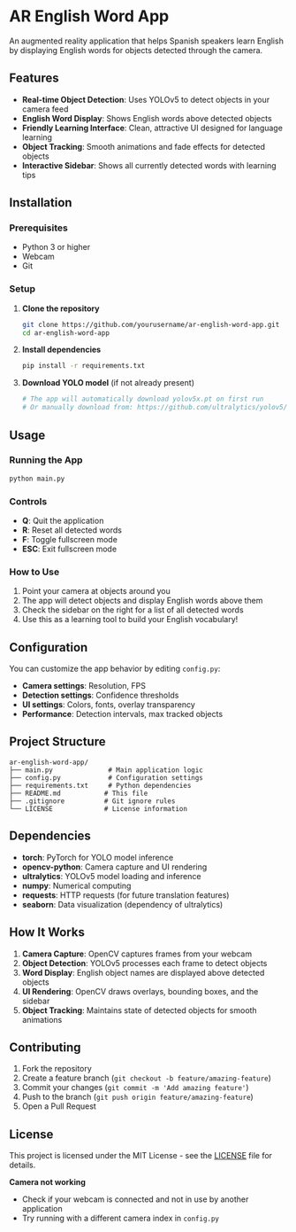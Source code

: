 # AR English Word App

An augmented reality application that helps Spanish speakers learn English by displaying English words for objects detected through the camera.

## Features

- **Real-time Object Detection**: Uses YOLOv5 to detect objects in your camera feed
- **English Word Display**: Shows English words above detected objects
- **Friendly Learning Interface**: Clean, attractive UI designed for language learning
- **Object Tracking**: Smooth animations and fade effects for detected objects
- **Interactive Sidebar**: Shows all currently detected words with learning tips


## Installation

### Prerequisites

- Python 3 or higher
- Webcam
- Git

### Setup

1. **Clone the repository**
   ```bash
   git clone https://github.com/yourusername/ar-english-word-app.git
   cd ar-english-word-app
   ```

2. **Install dependencies**
   ```bash
   pip install -r requirements.txt
   ```

3. **Download YOLO model** (if not already present)
   ```bash
   # The app will automatically download yolov5x.pt on first run
   # Or manually download from: https://github.com/ultralytics/yolov5/releases
   ```

## Usage

### Running the App

```bash
python main.py
```

### Controls

- **Q**: Quit the application
- **R**: Reset all detected words
- **F**: Toggle fullscreen mode
- **ESC**: Exit fullscreen mode

### How to Use

1. Point your camera at objects around you
2. The app will detect objects and display English words above them
3. Check the sidebar on the right for a list of all detected words
4. Use this as a learning tool to build your English vocabulary!

## Configuration

You can customize the app behavior by editing `config.py`:

- **Camera settings**: Resolution, FPS
- **Detection settings**: Confidence thresholds
- **UI settings**: Colors, fonts, overlay transparency
- **Performance**: Detection intervals, max tracked objects

## Project Structure

```
ar-english-word-app/
├── main.py              # Main application logic
├── config.py            # Configuration settings
├── requirements.txt     # Python dependencies
├── README.md           # This file
├── .gitignore          # Git ignore rules
└── LICENSE             # License information
```

## Dependencies

- **torch**: PyTorch for YOLO model inference
- **opencv-python**: Camera capture and UI rendering
- **ultralytics**: YOLOv5 model loading and inference
- **numpy**: Numerical computing
- **requests**: HTTP requests (for future translation features)
- **seaborn**: Data visualization (dependency of ultralytics)

## How It Works

1. **Camera Capture**: OpenCV captures frames from your webcam
2. **Object Detection**: YOLOv5 processes each frame to detect objects
3. **Word Display**: English object names are displayed above detected objects
4. **UI Rendering**: OpenCV draws overlays, bounding boxes, and the sidebar
5. **Object Tracking**: Maintains state of detected objects for smooth animations

## Contributing

1. Fork the repository
2. Create a feature branch (`git checkout -b feature/amazing-feature`)
3. Commit your changes (`git commit -m 'Add amazing feature'`)
4. Push to the branch (`git push origin feature/amazing-feature`)
5. Open a Pull Request

## License

This project is licensed under the MIT License - see the [LICENSE](LICENSE) file for details.



**Camera not working**
- Check if your webcam is connected and not in use by another application
- Try running with a different camera index in `config.py`

